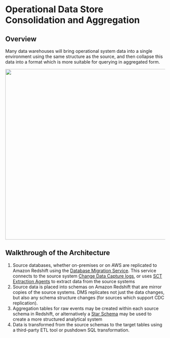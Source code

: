 # Operational Data Store Consolidation and Aggregation

## Overview

Many data warehouses will bring operational system data into a single environment using the same structure as the source, and then collapse this data into a format which is more suitable for querying in aggregated form.

<img src="https://github.com/aws-samples/aws-dbs-refarch-redshift/blob/master/src/ods-aggregation/ods-aggregation.png" height="537" width="610">

## Walkthrough of the Architecture

1. Source databases, whether on-premises or on AWS are replicated to Amazon Redshift using the [Database Migration Service](https://aws.amazon.com/dms). This service connects to the source system [Change Data Capture logs](https://aws.amazon.com/blogs/database/migrate-postgresql-databases-and-perform-ongoing-replication-with-the-aws-database-migration-service), or uses [SCT Extraction Agents](https://aws.amazon.com/blogs/database/introducing-data-extractors-in-aws-schema-conversion-tool-version-1-0-602) to extract data from the source systems
2. Source data is placed into schemas on Amazon Redshift that are mirror copies of the source systems. DMS replicates not just the data changes, but also any schema structure changes (for sources which support CDC replication).
3. Aggregation tables for raw events may be created within each source schema in Redshift, or alternatively a [Star Schema](../star-schema) may be used to create a more structured analytical system
4. Data is transformed from the source schemas to the target tables using a third-party ETL tool or pushdown SQL transformation.
